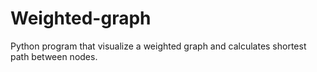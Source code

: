 # Weighted-graph

Python program that visualize a weighted graph and calculates shortest path between nodes.
